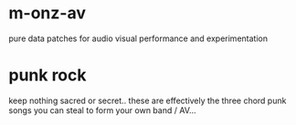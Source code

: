 # m-onz-av
pure data patches for audio visual performance and experimentation
# punk rock
keep nothing sacred or secret.. these are effectively the three chord punk songs you can steal to form your own band / AV...
